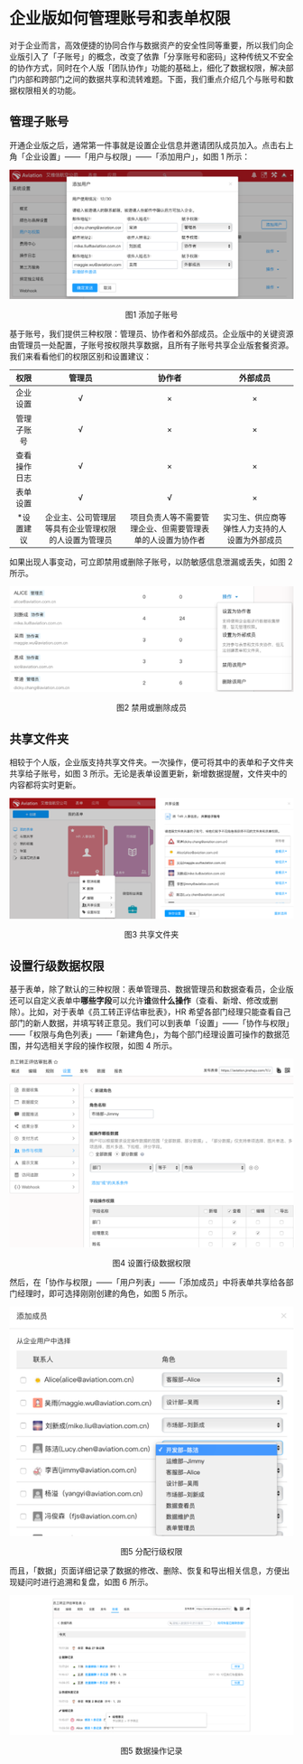 # 企业版如何管理账号和表单权限

对于企业而言，高效便捷的协同合作与数据资产的安全性同等重要，所以我们向企业版引入了「子账号」的概念，改变了依靠「分享账号和密码」这种传统又不安全的协作方式，同时在个人版「团队协作」功能的基础上，细化了数据权限，解决部门内部和跨部门之间的数据共享和流转难题。下面，我们重点介绍几个与账号和数据权限相关的功能。

## **管理子账号**

开通企业版之后，通常第一件事就是设置企业信息并邀请团队成员加入。点击右上角「企业设置」——「用户与权限」——「添加用户」，如图 1 所示：

![](/assets/企业版-子账号.png)
<center>图1 添加子账号</center>

基于账号，我们提供三种权限：管理员、协作者和外部成员。企业版中的关键资源由管理员一处配置，子账号按权限共享数据，且所有子账号共享企业版套餐资源。我们来看看他们的权限区别和设置建议：

| 权限 | 管理员 | 协作者 | 外部成员 |
| :---: | :---: | :---: | :---: |
| 企业设置 | √ | × | × |
| 管理子账号 | √ | × | × |
| 查看操作日志 | √ | × | × |
| 表单设置 | √ | √ | × |
| \*设置建议 | 企业主、公司管理层等具有企业管理权限的人设置为管理员 | 项目负责人等不需要管理企业、但需要管理表单的人设置为协作者 | 实习生、供应商等弹性人力支持的人设置为外部成员 |

如果出现人事变动，可立即禁用或删除子账号，以防敏感信息泄漏或丢失，如图 2 所示。

![](/assets/企业版-禁用或删除成员.png)

<center>图2 禁用或删除成员</center>

## **共享文件夹**

相较于个人版，企业版支持共享文件夹。一次操作，便可将其中的表单和子文件夹共享给子账号，如图 3 所示。无论是表单设置更新，新增数据提醒，文件夹中的内容都将实时更新。

![](/assets/企业版-共享文件夹.png)
<center>图3 共享文件夹</center>

## **设置行级数据权限**

基于表单，除了默认的三种权限：表单管理员、数据管理员和数据查看员，企业版还可以自定义表单中**哪些字段**可以允许**谁**做**什么操作**（查看、新增、修改或删除）。比如，对于表单《员工转正评估审批表》，HR 希望各部门经理只能查看自己部门的新人数据，并填写转正意见。我们可以到表单「设置」——「协作与权限」——「权限与角色列表」——「新建角色」，为每个部门经理设置可操作的数据范围，并勾选相关字段的操作权限，如图 4 所示。

![](/assets/企业版-行级数据权限.png)
<center>图4 设置行级数据权限</center>

然后，在「协作与权限」——「用户列表」——「添加成员」中将表单共享给各部门经理时，即可选择刚刚创建的角色，如图 5 所示。

![](/assets/企业版-添加成员.png)
<center>图5 分配行级权限</center>

而且，「数据」页面详细记录了数据的修改、删除、恢复和导出相关信息，方便出现疑问时进行追溯和复盘，如图 6 所示。

![](/assets/企业版-数据操作记录.png)
<center>图5 数据操作记录</center>